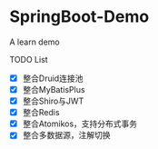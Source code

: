 # SpringBoot-Demo
A learn demo

TODO List

- [x] 整合Druid连接池
- [x] 整合MyBatisPlus
- [x] 整合Shiro与JWT
- [x] 整合Redis 
- [x] 整合Atomikos，支持分布式事务
- [x] 整合多数据源，注解切换
